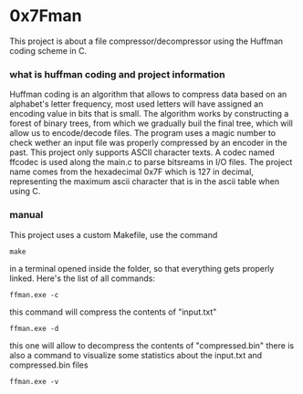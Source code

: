 # 0x7Fman
This project is about a file compressor/decompressor using the Huffman coding scheme in C.

### what is huffman coding and project information
Huffman coding is an algorithm that allows to compress data based on an alphabet's letter frequency, most used letters will have assigned an encoding value in bits that is small. 
The algorithm works by constructing a forest of binary trees, from which we gradually buil
the final tree, which will allow us to encode/decode files.
The program uses a magic number to check wether an input file was properly compressed by
an encoder in the past. This project only supports ASCII character texts.
A codec named ffcodec is used along the main.c to parse bitsreams in I/O files.
The project name comes from the hexadecimal 0x7F which is 127 in decimal, representing
the maximum ascii character that is in the ascii table when using C.

### manual
This project uses a custom Makefile, use the command
```
make
```
in a terminal opened inside the folder, so that everything gets properly linked.
Here's the list of all commands:
```
ffman.exe -c
```
this command will compress the contents of "input.txt"
```
ffman.exe -d
```
this one will allow to decompress the contents of "compressed.bin"
there is also a command to visualize some statistics about the input.txt and compressed.bin files
```
ffman.exe -v
```
